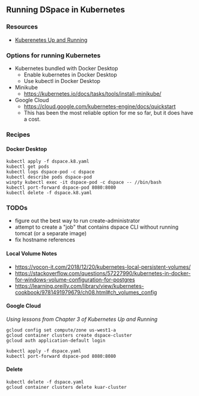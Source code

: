 ## Running DSpace in Kubernetes

### Resources
- [Kuberenetes Up and Running](http://shop.oreilly.com/product/0636920043874.do)

### Options for running Kubernetes
- Kubernetes bundled with Docker Desktop
  - Enable kubernetes in Docker Desktop
  - Use kubectl in Docker Desktop
- Minikube
  - https://kubernetes.io/docs/tasks/tools/install-minikube/
- Google Cloud
  - https://cloud.google.com/kubernetes-engine/docs/quickstart
  - This has been the most reliable option for me so far, but it does have a cost.

### Recipes

#### Docker Desktop

```
kubectl apply -f dspace.k8.yaml
kubectl get pods
kubectl logs dspace-pod -c dspace
kubectl describe pods dspace-pod
winpty kubectl exec -it dspace-pod -c dspace -- //bin/bash
kubectl port-forward dspace-pod 8080:8080
kubectl delete -f dspace.k8.yaml
```

### TODOs
- figure out the best way to run create-administrator
- attempt to create a "job" that contains dspace CLI without running tomcat (or a separate image)
- fix hostname references

#### Local Volume Notes
- https://vocon-it.com/2018/12/20/kubernetes-local-persistent-volumes/
- https://stackoverflow.com/questions/57227990/kubernetes-in-docker-for-windows-volume-configuration-for-postgres
- https://learning.oreilly.com/library/view/kubernetes-cookbook/9781491979679/ch08.html#ch_volumes_config

#### Google Cloud

_Using lessons from Chapter 3 of Kubernetes Up and Running_
```
gcloud config set compute/zone us-west1-a
gcloud container clusters create dspace-cluster
gcloud auth application-default login

kubectl apply -f dspace.yaml
kubectl port-forward dspace-pod 8080:8080
```

#### Delete

```
kubectl delete -f dspace.yaml
gcloud container clusters delete kuar-cluster
```
